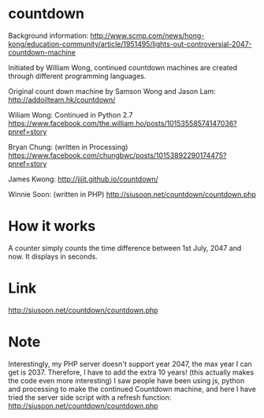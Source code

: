 # countdown
Background information: http://www.scmp.com/news/hong-kong/education-community/article/1951495/lights-out-controversial-2047-countdown-machine

Initiated by William Wong, continued countdown machines are created through different programming languages. 

Original count down machine by Samson Wong and Jason Lam: http://addoilteam.hk/countdown/

Wiliam Wong: Continued in Python 2.7 https://www.facebook.com/the.william.ho/posts/10153558574147036?pnref=story

Bryan Chung: (written in Processing) https://www.facebook.com/chungbwc/posts/10153892290174475?pnref=story

James Kwong: http://jjjjt.github.io/countdown/

Winnie Soon: (written in PHP) http://siusoon.net/countdown/countdown.php

# How it works
A counter simply counts the time difference between 1st July, 2047 and now. It displays in seconds. 
# Link
http://siusoon.net/countdown/countdown.php
# Note
Interestingly, my PHP server doesn't support year 2047, the max year I can get is 2037. Therefore, I have to add the extra 10 years! (this actually makes the code even more interesting)
I saw people have been using js, python and processing to make the continued Countdown machine, and here I have tried the server side script with a refresh function: <http://siusoon.net/countdown/countdown.php>
